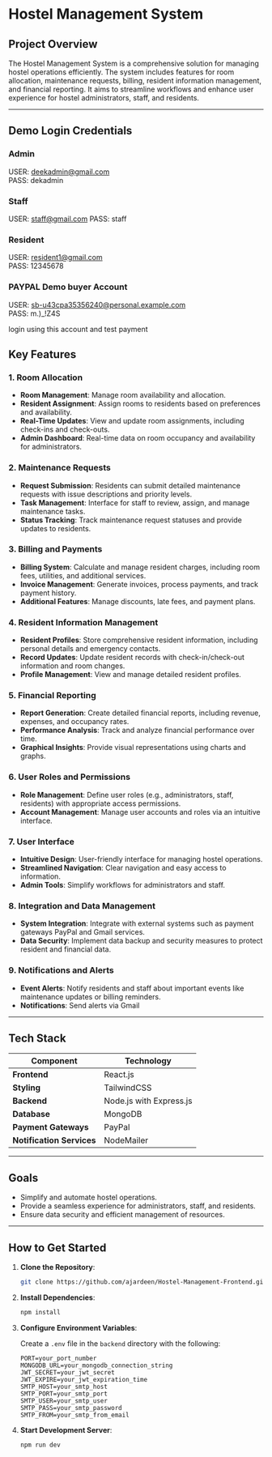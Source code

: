 # Hostel Management System

## Project Overview

The Hostel Management System is a comprehensive solution for managing hostel operations efficiently. The system includes features for room allocation, maintenance requests, billing, resident information management, and financial reporting. It aims to streamline workflows and enhance user experience for hostel administrators, staff, and residents.

---

## Demo Login Credentials

### Admin

USER: deekadmin@gmail.com  
 PASS: dekadmin

### Staff

USER: staff@gmail.com 
 PASS: staff

### Resident

USER: resident1@gmail.com  
 PASS: 12345678

### PAYPAL Demo buyer Account

USER: sb-u43cpa35356240@personal.example.com  
 PASS: m.)\_!Z4S

login using this account and test payment

## Key Features

### 1. Room Allocation

- **Room Management**: Manage room availability and allocation.
- **Resident Assignment**: Assign rooms to residents based on preferences and availability.
- **Real-Time Updates**: View and update room assignments, including check-ins and check-outs.
- **Admin Dashboard**: Real-time data on room occupancy and availability for administrators.

### 2. Maintenance Requests

- **Request Submission**: Residents can submit detailed maintenance requests with issue descriptions and priority levels.
- **Task Management**: Interface for staff to review, assign, and manage maintenance tasks.
- **Status Tracking**: Track maintenance request statuses and provide updates to residents.

### 3. Billing and Payments

- **Billing System**: Calculate and manage resident charges, including room fees, utilities, and additional services.
- **Invoice Management**: Generate invoices, process payments, and track payment history.
- **Additional Features**: Manage discounts, late fees, and payment plans.

### 4. Resident Information Management

- **Resident Profiles**: Store comprehensive resident information, including personal details and emergency contacts.
- **Record Updates**: Update resident records with check-in/check-out information and room changes.
- **Profile Management**: View and manage detailed resident profiles.

### 5. Financial Reporting

- **Report Generation**: Create detailed financial reports, including revenue, expenses, and occupancy rates.
- **Performance Analysis**: Track and analyze financial performance over time.
- **Graphical Insights**: Provide visual representations using charts and graphs.

### 6. User Roles and Permissions

- **Role Management**: Define user roles (e.g., administrators, staff, residents) with appropriate access permissions.
- **Account Management**: Manage user accounts and roles via an intuitive interface.

### 7. User Interface

- **Intuitive Design**: User-friendly interface for managing hostel operations.
- **Streamlined Navigation**: Clear navigation and easy access to information.
- **Admin Tools**: Simplify workflows for administrators and staff.

### 8. Integration and Data Management

- **System Integration**: Integrate with external systems such as payment gateways PayPal and Gmail services.
- **Data Security**: Implement data backup and security measures to protect resident and financial data.

### 9. Notifications and Alerts

- **Event Alerts**: Notify residents and staff about important events like maintenance updates or billing reminders.
- **Notifications**: Send alerts via Gmail

---

## Tech Stack

| **Component**             | **Technology**          |
| ------------------------- | ----------------------- |
| **Frontend**              | React.js                |
| **Styling**               | TailwindCSS             |
| **Backend**               | Node.js with Express.js |
| **Database**              | MongoDB                 |
| **Payment Gateways**      | PayPal                  |
| **Notification Services** | NodeMailer              |

---

## Goals

- Simplify and automate hostel operations.
- Provide a seamless experience for administrators, staff, and residents.
- Ensure data security and efficient management of resources.

---

## How to Get Started

1. **Clone the Repository**:

   ```bash
   git clone https://github.com/ajardeen/Hostel-Management-Frontend.git
   ```

2. **Install Dependencies**:

   ```bash
   npm install
   ```

3. **Configure Environment Variables**:

   Create a `.env` file in the `backend` directory with the following:

   ```env
   PORT=your_port_number
   MONGODB_URL=your_mongodb_connection_string
   JWT_SECRET=your_jwt_secret
   JWT_EXPIRE=your_jwt_expiration_time
   SMTP_HOST=your_smtp_host
   SMTP_PORT=your_smtp_port
   SMTP_USER=your_smtp_user
   SMTP_PASS=your_smtp_password
   SMTP_FROM=your_smtp_from_email
   ```

4. **Start Development Server**:

   ```bash
   npm run dev
   ```

